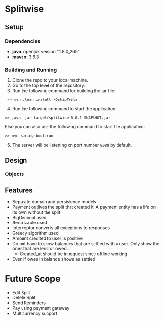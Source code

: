 # Splitwise

## Setup

### Dependencies

* **java**: openjdk version "1.8.0_265"
* **maven**: 3.6.3

### Building and Running

1. Clone the repo to your local machine.
2. Go to the top level of the repository.
3. Run the following command for building the jar file:

```
 >> mvn clean install -DskipTests
```

4. Run the following command to start the application:

```
>> java -jar target/splitwise-0.0.1-SNAPSHOT.jar
```

Else you can also use the following command to start the application:

```
>> mvn spring-boot:run
```

5. The server will be listening on port number `8080` by default.

## Design
### Objects


## Features

* Separate domain and persistence models
* Payment outlives the split that created it. A payment entity has a life on its own without the
  split
* BigDecimal used
* Serializable used
* Interceptor converts all exceptions to responses
* Greedy algorithm used
* Amount credited to user is positive
* Do not have to show balances that are settled with a user. Only show the ones that are lend or
  owed.
    * Created_at should be in request since offline working.
* Even if owes in balance shows as settled

# Future Scope

* Edit Split
* Delete Split
* Send Reminders
* Pay using payment gateway
* Multicurrency support